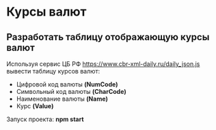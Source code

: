 # Курсы валют #
## Разработать таблицу отображающую курсы валют ##

Используя сервис ЦБ РФ https://www.cbr-xml-daily.ru/daily_json.js вывести таблицу курсов валют:
* Цифровой код валюты **(NumCode)**
* Символьный код валюты **(CharCode)**
* Наименование валюты **(Name)**
* Курс **(Value)**

Запуск проекта: **npm start**